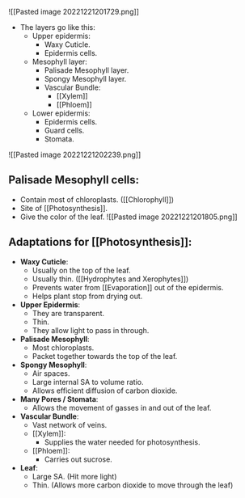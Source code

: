 ![[Pasted image 20221221201729.png]]
- The layers go like this:
	- Upper epidermis:
		- Waxy Cuticle.
		- Epidermis cells.
	- Mesophyll layer:
		- Palisade Mesophyll layer.
		- Spongy Mesophyll layer.
		- Vascular Bundle:
			- [[Xylem]]
			- [[Phloem]]
	- Lower epidermis:
		- Epidermis cells.
		- Guard cells.
		- Stomata.

![[Pasted image 20221221202239.png]]

## Palisade Mesophyll cells:
- Contain most of chloroplasts. ([[Chlorophyll]])
- Site of [[Photosynthesis]].
- Give the color of the leaf.
![[Pasted image 20221221201805.png]]

## Adaptations for [[Photosynthesis]]:
- **Waxy Cuticle**:
	- Usually on the top of the leaf.
	- Usually thin. ([[Hydrophytes and Xerophytes]])
	- Prevents water from [[Evaporation]] out of the epidermis.
	- Helps plant stop from drying out.
- **Upper Epidermis**:
	- They are transparent.
	- Thin.
	- They allow light to pass in through.
- **Palisade Mesophyll**:
	- Most chloroplasts.
	- Packet together towards the top of the leaf.
- **Spongy Mesophyll**:
	- Air spaces.
	- Large internal SA to volume ratio.
	- Allows efficient diffusion of carbon dioxide.
- **Many Pores / Stomata**:
	- Allows the movement of gasses in and out of the leaf.
- **Vascular Bundle**:
	- Vast network of veins.
	- [[Xylem]]:
		- Supplies the water needed for photosynthesis.
	- [[Phloem]]:
		- Carries out sucrose.
- **Leaf**:
	- Large SA. (Hit more light)
	- Thin. (Allows more carbon dioxide to move through the leaf)
